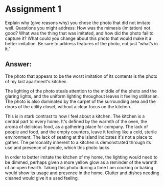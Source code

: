 # Assignment 1

Explain why (give reasons why) you chose the photo that did not imitate well. Questions you might address: How was the mimesis (imitation) not good? What was the thing that was imitated, and how did the photo fail to capture it? What could you change about this photo that would make it a better imitation.  Be sure to address features of the photo, not just “what’s in it.”

## Answer:

The photo that appears to be the worst imitation of its contents is the photo of my last apartment's kitchen.

The lighting of the photo steals attention to the middle of the photo and the glaring lights, and the uniform lighting throughout leaves it feeling utilitarian. The photo is also dominated by the carpet of the surrounding area and the doors of the utility closet, without a clear focus on the kitchen.

This is in stark contrast to how I feel about a kitchen. The kitchen is a central part to every home. It's defined by the warmth of the oven, the aroma of delicious food, as a gathering place for company. The lack of people and food, and the empty counters, leave it feeling like a cold, sterile environment. The lack of seating at the island indicates it's not a place to gather. The personality inherent to a kitchen is demonstrated through its use and presence of people, which this photo lacks.

In order to better imitate the kitchen of my home, the lighting would need to be dimmed, perhaps given a more yellow glow as a reminder of the warmth of an open hearth. Taking this photo during a time I am cooking or baking would show its usage and presence in the home. Clutter and dishes needing cleaned would give it a used feeling. 